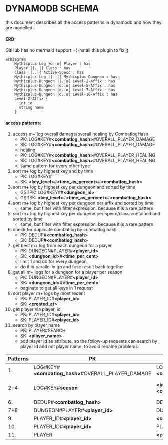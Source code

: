 # DYNAMODB SCHEMA

this document describes all the access patterns in dynamodb and how they are modelled.

#### ERD:

GitHub has no mermaid support =( install this plugin to fix [it](https://addons.mozilla.org/en-US/firefox/addon/extensions-for-mermaid/?utm_source=addons.mozilla.org&utm_medium=referral&utm_content=search)


```mermaid
erDiagram
    Mythicplus-Log }o--o{ Player : has
    Player ||..|{ Class : has
    Class ||..|{ Active-Specc : has
    Mythicplus-Log ||--|{ Mythicplus-Dungeon : has
    Mythicplus-Dungeon ||..o{ Level-2-Affix : has
    Mythicplus-Dungeon |o..o{ Level-5-Affix : has
    Mythicplus-Dungeon |o..o{ Level-7-Affix : has
    Mythicplus-Dungeon |o..o{ Level-10-Affix : has
    Level-2-Affix {
      int id
      string name
    }
```

#### access patterns:

1. access m+ log overall damage/overall healing by CombatlogHash
   - PK: LOG#KEY#__<combatlog_hash>__#OVERALL_PLAYER_DAMAGE
   - SK: LOG#KEY#__<combatlog_hash>__#OVERALL_PLAYER_DAMAGE
   - healing  
   - PK: LOG#KEY#__<combatlog_hash>__#OVERALL_PLAYER_HEALING
   - SK: LOG#KEY#__<combatlog_hash>__#OVERALL_PLAYER_HEALING
   - same pattern for every other type
1. sort m+ log by highest key and by time
   - PK: LOG#KEY#__<season>__
   - SK: __<key_level>__#__<time_as_percent>__#__<combatlog_hash>__
1. sort m+ log by highest key per dungeon and sorted by time
   - GSI1PK: LOG#KEY#__<season>__#__<dungeon_id>__
   - GSI1SK: __<key_level>__#__<time_as_percent>__#__<combatlog_hash>__
1. sort m+ log by highest key per dungeon per affix and sorted by time
   - same, but filter with filter expression. because it is a rare pattern
1. sort m+ log by highest key per dungeon per specc/class contained and sorted by time
   - same, but filter with filter expression. because it is a rare pattern
1. check for duplicate combatlog by combatlog hash
   - PK: DEDUP#__<combatlog_hash>__
   - SK: DEDUP#__<combatlog_hash>__
1. get best m+ log from each dungeon for a player
   - PK: DUNGEON#PLAYER#__<player_id>__
   - SK: __<dungeon_id>__#__<time_per_cent>__
   - limit 1 and do for every dungeon
   - do it in parallel in go and fuse result back together
1. get all m+ logs for a dungeon for a player per season
   - PK: DUNGEON#PLAYER#__<player_id>__
   - SK: __<dungeon_id>__#__<time_per_cent>__
   - paginate to get all keys in 1 request 
1. sort player m+ logs by most recent
   - PK: PLAYER_ID#__<player_id>__
   - SK: __<created_at>__
1. get player via player_id
   - PK: PLAYER_ID#__<player_id>__
   - SK: PLAYER_ID#__<player_id>__
1. search by player name
   - PK: PLAYER#SEARCH
   - SK: __<player_name>__
   - add player id as attribute, so the follow-up requests can search by player id and not player name, to avoid rename problems

| Patterns | PK | SK | GSI1PK | GSI1SK | GSI2PK | GSI2SK | GSI3PK | GSI3SK | GSI4PK | GSI4SK |
--- | --- | --- | --- | --- | --- | --- | --- | ---| --- | ---
| 1. | LOG#KEY#__<combatlog_hash>__#OVERALL_PLAYER_DAMAGE| LOG#KEY#__<combatlog_hash>__#OVERALL_PLAYER_DAMAGE|  |  | - |  |  |  |  |
| 2-4 | LOG#KEY#__season__ | __<key_level>__#__<time_as_percent>__#__<combatlog_hash>__ | LOG#KEY#__<season>__#__<dungeon_id>__ | __<key_level>__#__<time_as_percent>__#__<combatlog_hash>__ | - |  |  |  |  |
| 6. | DEDUP#__<combatlog_hash>__ | DEDUP#__<combatlog_hash>__ |  |  | - |  |  |  |  |
| 7+8 | DUNGEON#PLAYER#__<player_id>__ | DUNGEON#PLAYER#__<player_id>__ |  |  | - |  |  |  |  |
| 9. | PLAYER_ID#__<player_id>__ | __<created_at>__ |  |  | - |  |  |  |  |
| 10. | PLAYER_ID#__<player_id>__ | PLAYER_ID#__<player_id>__ |  |  | - |  |  |  |  |
| 11. | PLAYER | __<player_name>__  |  |  | - |  |  |  |  |

